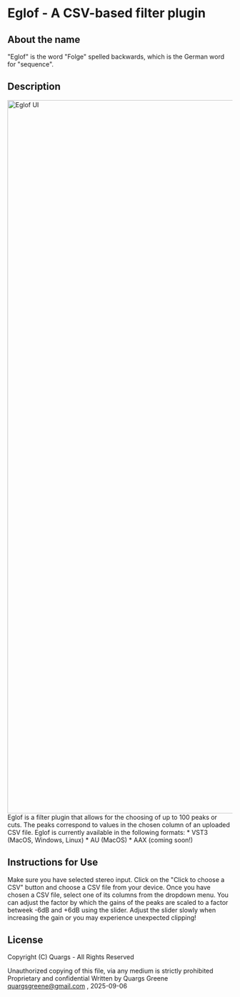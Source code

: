 # Eglof - A CSV-based filter plugin

## About the name

"Eglof" is the word "Folge" spelled backwards, which is the German word for "sequence".
## Description
<img width="2388" height="1598" alt="Eglof UI" src="https://github.com/user-attachments/assets/2201cfa7-ca9d-472d-87e1-32b7979277aa" />
Eglof is a filter plugin that allows for the choosing of up to 100 peaks or cuts. The peaks correspond to values in the chosen column of an uploaded CSV file. 
Eglof is currently available in the following formats:
* VST3 (MacOS, Windows, Linux)
* AU (MacOS)
* AAX (coming soon!)

## Instructions for Use
Make sure you have selected stereo input. Click on the "Click to choose a CSV" button and choose a CSV file from your device. Once you have chosen a CSV file, select one of its columns from the dropdown menu. You can adjust the factor by which the gains of the peaks are scaled to a factor betweek -6dB and +6dB using the slider. Adjust the slider slowly when increasing the gain or you may experience unexpected clipping! 

## License
Copyright (C) Quargs - All Rights Reserved

Unauthorized copying of this file, via any medium is strictly prohibited
Proprietary and confidential
Written by Quargs Greene quargsgreene@gmail.com , 2025-09-06


